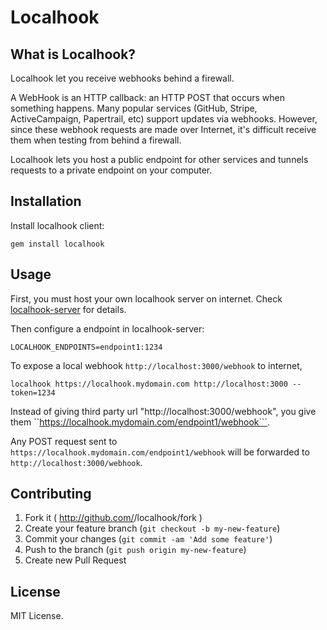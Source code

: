 # Localhook

## What is Localhook?

Localhook let you receive webhooks behind a firewall.

A WebHook is an HTTP callback: an HTTP POST that occurs when something happens. Many popular services (GitHub, Stripe, ActiveCampaign, Papertrail, etc) support updates via webhooks. However, since these webhook requests are made over Internet, it's difficult receive them when testing from behind a firewall.

Localhook lets you host a public endpoint for other services and tunnels requests to a private endpoint on your computer.

## Installation

Install localhook client:

``
gem install localhook
``

## Usage

First, you must host your own localhook server on internet. Check [localhook-server](https://github.com/siuying/localhook-server) for details.

Then configure a endpoint in localhook-server:

```
LOCALHOOK_ENDPOINTS=endpoint1:1234
```

To expose a local webhook ``http://localhost:3000/webhook`` to internet, 

```
localhook https://localhook.mydomain.com http://localhost:3000 --token=1234
```

Instead of giving third party url "http://localhost:3000/webhook", you give them
``https://localhook.mydomain.com/endpoint1/webhook```.

Any POST request sent to ``https://localhook.mydomain.com/endpoint1/webhook`` will be
forwarded to ``http://localhost:3000/webhook``.

## Contributing

1. Fork it ( http://github.com/<my-github-username>/localhook/fork )
2. Create your feature branch (`git checkout -b my-new-feature`)
3. Commit your changes (`git commit -am 'Add some feature'`)
4. Push to the branch (`git push origin my-new-feature`)
5. Create new Pull Request

## License

MIT License.